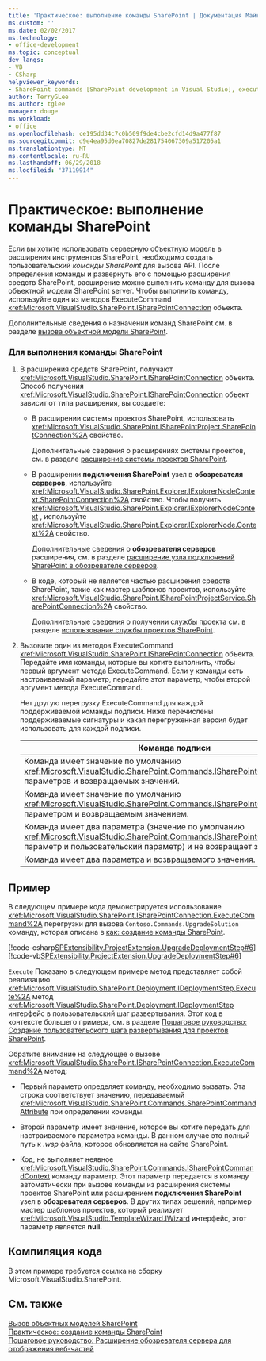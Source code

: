 ```yaml
---
title: 'Практическое: выполнение команды SharePoint | Документация Майкрософт'
ms.custom: ''
ms.date: 02/02/2017
ms.technology:
- office-development
ms.topic: conceptual
dev_langs:
- VB
- CSharp
helpviewer_keywords:
- SharePoint commands [SharePoint development in Visual Studio], executing
author: TerryGLee
ms.author: tglee
manager: douge
ms.workload:
- office
ms.openlocfilehash: ce195dd34c7c0b509f9de4cbe2cfd14d9a477f87
ms.sourcegitcommit: d9e4ea95d0ea70827de281754067309a517205a1
ms.translationtype: MT
ms.contentlocale: ru-RU
ms.lasthandoff: 06/29/2018
ms.locfileid: "37119914"
---
```

# <a name="how-to-execute-a-sharepoint-command"></a>Практическое: выполнение команды SharePoint
  Если вы хотите использовать серверную объектную модель в расширения инструментов SharePoint, необходимо создать пользовательский *команды SharePoint* для вызова API. После определения команды и развернуть его с помощью расширения средств SharePoint, расширение можно выполнить команду для вызова объектной модели SharePoint server. Чтобы выполнить команду, используйте один из методов ExecuteCommand <xref:Microsoft.VisualStudio.SharePoint.ISharePointConnection> объекта.  
  
 Дополнительные сведения о назначении команд SharePoint см. в разделе [вызова объектной модели SharePoint](../sharepoint/calling-into-the-sharepoint-object-models.md).  
  
### <a name="to-execute-a-sharepoint-command"></a>Для выполнения команды SharePoint  
  
1.  В расширения средств SharePoint, получают <xref:Microsoft.VisualStudio.SharePoint.ISharePointConnection> объекта. Способ получения <xref:Microsoft.VisualStudio.SharePoint.ISharePointConnection> объект зависит от типа расширения, вы создаете:  
  
    -   В расширении системы проектов SharePoint, использовать <xref:Microsoft.VisualStudio.SharePoint.ISharePointProject.SharePointConnection%2A> свойство.  
  
         Дополнительные сведения о расширениях системы проектов, см. в разделе [расширение системы проектов SharePoint](../sharepoint/extending-the-sharepoint-project-system.md).  
  
    -   В расширении **подключения SharePoint** узел в **обозревателя серверов**, используйте <xref:Microsoft.VisualStudio.SharePoint.Explorer.IExplorerNodeContext.SharePointConnection%2A> свойство. Чтобы получить <xref:Microsoft.VisualStudio.SharePoint.Explorer.IExplorerNodeContext> , используйте <xref:Microsoft.VisualStudio.SharePoint.Explorer.IExplorerNode.Context%2A> свойство.  
  
         Дополнительные сведения о **обозревателя серверов** расширения, см. в разделе [расширение узла подключений SharePoint в обозревателе серверов](../sharepoint/extending-the-sharepoint-connections-node-in-server-explorer.md).  
  
    -   В коде, который не является частью расширения средств SharePoint, такие как мастер шаблонов проектов, используйте <xref:Microsoft.VisualStudio.SharePoint.ISharePointProjectService.SharePointConnection%2A> свойство.  
  
         Дополнительные сведения о получении службы проекта см. в разделе [использование службы проектов SharePoint](../sharepoint/using-the-sharepoint-project-service.md).  
  
2.  Вызовите один из методов ExecuteCommand <xref:Microsoft.VisualStudio.SharePoint.ISharePointConnection> объекта. Передайте имя команды, которые вы хотите выполнить, чтобы первый аргумент метода ExecuteCommand. Если у команды есть настраиваемый параметр, передайте этот параметр, чтобы второй аргумент метода ExecuteCommand.  
  
     Нет другую перегрузку ExecuteCommand для каждой поддерживаемой команды подписи. Ниже перечислены поддерживаемые сигнатуры и какая перегруженная версия будет использовать для каждой подписи.  
  
    |Команда подписи|Перегрузка ExecuteCommand для использования|  
    |-----------------------|------------------------------------|  
    |Команда имеет значение по умолчанию <xref:Microsoft.VisualStudio.SharePoint.Commands.ISharePointCommandContext> параметров и возвращаемых значений.|<xref:Microsoft.VisualStudio.SharePoint.ISharePointConnection.ExecuteCommand%2A>|  
    |Команда имеет значение по умолчанию <xref:Microsoft.VisualStudio.SharePoint.Commands.ISharePointCommandContext> параметром и возвращаемым значением.|<xref:Microsoft.VisualStudio.SharePoint.ISharePointConnection.ExecuteCommand%2A>|  
    |Команда имеет два параметра (значение по умолчанию <xref:Microsoft.VisualStudio.SharePoint.Commands.ISharePointCommandContext> параметр и пользовательский параметр) и не возвращает значение.|<xref:Microsoft.VisualStudio.SharePoint.ISharePointConnection.ExecuteCommand%2A>|  
    |Команда имеет два параметра и возвращаемого значения.|<xref:Microsoft.VisualStudio.SharePoint.ISharePointConnection.ExecuteCommand%2A>|  
  
## <a name="example"></a>Пример  
 В следующем примере кода демонстрируется использование <xref:Microsoft.VisualStudio.SharePoint.ISharePointConnection.ExecuteCommand%2A> перегрузки для вызова `Contoso.Commands.UpgradeSolution` команду, которая описана в [как: создание команды SharePoint](../sharepoint/how-to-create-a-sharepoint-command.md).  
  
 [!code-csharp[SPExtensibility.ProjectExtension.UpgradeDeploymentStep#6](../sharepoint/codesnippet/CSharp/UpgradeDeploymentStep/deploymentstepextension/upgradestep.cs#6)]
 [!code-vb[SPExtensibility.ProjectExtension.UpgradeDeploymentStep#6](../sharepoint/codesnippet/VisualBasic/upgradedeploymentstep/deploymentstepextension/upgradestep.vb#6)]  
  
 `Execute` Показано в следующем примере метод представляет собой реализацию <xref:Microsoft.VisualStudio.SharePoint.Deployment.IDeploymentStep.Execute%2A> метод <xref:Microsoft.VisualStudio.SharePoint.Deployment.IDeploymentStep> интерфейс в пользовательский шаг развертывания. Этот код в контексте большего примера, см. в разделе [Пошаговое руководство: Создание пользовательского шага развертывания для проектов SharePoint](../sharepoint/walkthrough-creating-a-custom-deployment-step-for-sharepoint-projects.md).  
  
 Обратите внимание на следующее о вызове <xref:Microsoft.VisualStudio.SharePoint.ISharePointConnection.ExecuteCommand%2A> метод:  
  
-   Первый параметр определяет команду, необходимо вызвать. Эта строка соответствует значению, передаваемый <xref:Microsoft.VisualStudio.SharePoint.Commands.SharePointCommandAttribute> при определении команды.  
  
-   Второй параметр имеет значение, которое вы хотите передать для настраиваемого параметра команды. В данном случае это полный путь к *.wsp* файла, которое обновляется на сайте SharePoint.  
  
-   Код, не выполняет неявное <xref:Microsoft.VisualStudio.SharePoint.Commands.ISharePointCommandContext> команду параметр. Этот параметр передается в команду автоматически при вызове команды из расширения системы проектов SharePoint или расширением **подключения SharePoint** узел в **обозревателя серверов**. В других типах решений, например мастер шаблонов проектов, который реализует <xref:Microsoft.VisualStudio.TemplateWizard.IWizard> интерфейс, этот параметр является **null**.  
  
## <a name="compile-the-code"></a>Компиляция кода  
 В этом примере требуется ссылка на сборку Microsoft.VisualStudio.SharePoint.  
  
## <a name="see-also"></a>См. также
 [Вызов объектных моделей SharePoint](../sharepoint/calling-into-the-sharepoint-object-models.md)   
 [Практическое: создание команды SharePoint](../sharepoint/how-to-create-a-sharepoint-command.md)   
 [Пошаговое руководство: Расширение обозревателя сервера для отображения веб-частей](../sharepoint/walkthrough-extending-server-explorer-to-display-web-parts.md)  
  

